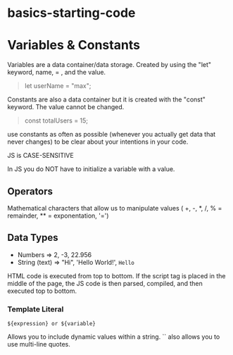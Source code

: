 # basics-starting-code

<!-- 
- Can put script tags at the end of the html code so that the browser renders the html page before executing script. 

- Order in which you execute scripts matters
 -->

 # Variables & Constants

Variables are a data container/data storage.
Created by using the "let" keyword, name, = , and the value. 

> let userName = "max";

Constants are also a data container but it is created with the "const" keyword. The value cannot be changed. 

> const totalUsers = 15;

use constants as often as possible (whenever you actually get data that never changes) to be clear about your intentions in your code. 

JS is CASE-SENSITIVE

In JS you do NOT have to initialize a variable with a value. 

## Operators

Mathematical characters that allow us to manipulate values ( +, -, *, /, % = remainder, ** = exponentation, '=')

## Data Types

- Numbers => 2, -3, 22.956
- String (text) => "Hi", 'Hello World!', `Hello` 


HTML code is executed from top to bottom. If the script tag is placed in the middle of the page, the JS code is then parsed, compiled, and then executed top to bottom. 

### Template Literal

``${expression} or ${variable}``

Allows you to include dynamic values within a string. `` also allows you to use multi-line quotes.








